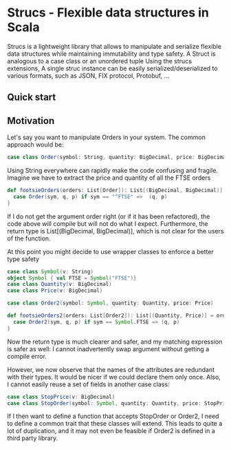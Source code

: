 # Strucs - Flexible data structures in Scala

Strucs is a lightweight library that allows to manipulate and serialize flexible data structures while maintaining immutability and type safety.
A Struct is analogous to a case class or an unordered tuple
Using the strucs extensions, A single struc instance can be easily serialized/deserialized to various formats, such as JSON, FIX protocol, Protobuf, ...
  
## Quick start


## Motivation

Let's say you want to manipulate Orders in your system.
The common approach would be: 
```scala
case class Order(symbol: String, quantity: BigDecimal, price: BigDecimal)
```
Using String everywhere can rapidly make the code confusing and fragile.
Imagine we have to extract the price and quantity of all the FTSE orders 
```scala
def footsieOrders(orders: List[Order]): List[(BigDecimal, BigDecimal)] = orders collect {
  case Order(sym, q, p) if sym == "^FTSE" =>  (q, p)
}
```
If I do not get the argument order right (or if it has been refactored), the code above will compile but will not do what I expect.
Furthermore, the return type is List[(BigDecimal, BigDecimal)], which is not clear for the users of the function. 


At this point you might decide to use wrapper classes to enforce a better type safety
```scala
case class Symbol(v: String)
object Symbol { val FTSE = Symbol("FTSE")}
case class Quantity(v: BigDecimal)
case class Price(v: BigDecimal)

case class Order2(symbol: Symbol, quantity: Quantity, price: Price)

def footsieOrders2(orders: List[Order2]): List[(Quantity, Price)] = orders.collect {
  case Order2(sym, q, p) if sym == Symbol.FTSE => (q, p)
}
```
Now the return type is much clearer and safer, and my matching expression is safer as well: 
I cannot inadvertently swap argument without getting a compile error.

However, we now observe that the names of the attributes are redundant with their types. 
It would be nicer if we could declare them only once.
Also, I cannot easily reuse a set of fields in another case class:
```scala
case class StopPrice(v: BigDecimal)
case class StopOrder(symbol: Symbol, quantity: Quantity, price: StopPrice)
```
If I then want to define a function that accepts StopOrder or Order2, I need to define a common trait that these classes will extend. 
This leads to quite a lot of duplication, and it may not even be feasible if Order2 is defined in a third party library.
 
 


